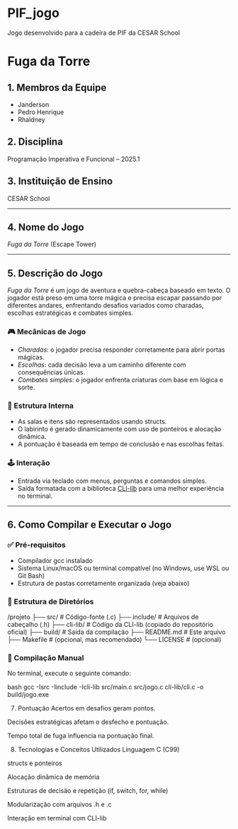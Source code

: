 # PIF_jogo
Jogo desenvolvido para a cadeira de PIF da CESAR School
# Fuga da Torre

## 1. Membros da Equipe
- Janderson
- Pedro Henrique
- Rhaldney


## 2. Disciplina
Programação Imperativa e Funcional – 2025.1

## 3. Instituição de Ensino
CESAR School

---

## 4. Nome do Jogo
*Fuga da Torre* (Escape Tower)

---

## 5. Descrição do Jogo

*Fuga da Torre* é um jogo de aventura e quebra-cabeça baseado em texto. O jogador está preso em uma torre mágica e precisa escapar passando por diferentes andares, enfrentando desafios variados como charadas, escolhas estratégicas e combates simples.

### 🎮 Mecânicas de Jogo

- *Charadas*: o jogador precisa responder corretamente para abrir portas mágicas.
- *Escolhas*: cada decisão leva a um caminho diferente com consequências únicas.
- *Combates simples*: o jogador enfrenta criaturas com base em lógica e sorte.

### 🧠 Estrutura Interna

- As salas e itens são representados usando structs.
- O labirinto é gerado dinamicamente com uso de ponteiros e alocação dinâmica.
- A pontuação é baseada em tempo de conclusão e nas escolhas feitas.

### 🕹 Interação

- Entrada via teclado com menus, perguntas e comandos simples.
- Saída formatada com a biblioteca [CLI-lib](https://github.com/tgfb/cli-lib) para uma melhor experiência no terminal.

---

## 6. Como Compilar e Executar o Jogo

### ✅ Pré-requisitos

- Compilador gcc instalado
- Sistema Linux/macOS ou terminal compatível (no Windows, use WSL ou Git Bash)
- Estrutura de pastas corretamente organizada (veja abaixo)

### 📁 Estrutura de Diretórios
/projeto
├── src/ # Código-fonte (.c)
├── include/ # Arquivos de cabeçalho (.h)
├── cli-lib/ # Código da CLI-lib (copiado do repositório oficial)
├── build/ # Saída da compilação
├── README.md # Este arquivo
├── Makefile # (opcional, mas recomendado)
└── LICENSE # (opcional)

### 🔧 Compilação Manual

No terminal, execute o seguinte comando:

bash
gcc -Isrc -Iinclude -Icli-lib src/main.c src/jogo.c cli-lib/cli.c -o build/jogo.exe

7. Pontuação
Acertos em desafios geram pontos.

Decisões estratégicas afetam o desfecho e pontuação.

Tempo total de fuga influencia na pontuação final.

8. Tecnologias e Conceitos Utilizados
Linguagem C (C99)

structs e ponteiros

Alocação dinâmica de memória

Estruturas de decisão e repetição (if, switch, for, while)

Modularização com arquivos .h e .c

Interação em terminal com CLI-lib
